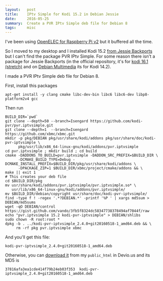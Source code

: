 ```yaml
---
layout:   post
title:    IPtv Simple for Kodi 15.2 in Debian Jessie
date:     2016-05-25
summary:  Create a PVR IPtv Simple deb file for Debian 8 
tags:     misc
---
```


I've been using [OpenELEC for Raspberry Pi v2](http://wiki.openelec.tv/index.php/Raspberry_Pi)
but it buffered all the time.

So I moved to my desktop and I installed Kodi 15.2 [from Jessie Backports](https://packages.debian.org/jessie-backports/kodi)
but I can't find the package PVR IPtv Simple. For some reason there isn't a 
package for Jessie Backports (in the official repository, it's for [kodi 16.1 (stretch)](https://packages.debian.org/stretch/kodi-pvr-iptvsimple)
and on [Debian Multimedia](https://www.deb-multimedia.org/dists/stable/main/binary-amd64/package/kodi) its for Kodi 14.2).

I made a PVR IPtv Simple deb file for Debian 8.

First, install this packages

```
apt-get install -y clang cmake libc-dev-bin libc6 libc6-dev libp8-platform2v4 gcc
```

Then run

```
BUILD_DIR=`pwd`
git clone --depth=50 --branch=Isengard https://github.com/kodi-pvr/pvr.iptvsimple.git
git clone --depth=1  --branch=Isengard https://github.com/xbmc/xbmc.git
mkdir -p pkg/DEBIAN pkg/usr/share/kodi/addons pkg/usr/share/doc/kodi-pvr-iptvsimple \
      pkg/usr/lib/x86_64-linux-gnu/kodi/addons/pvr.iptvsimple
cd pvr.iptvsimple ; mkdir build ; cd build
cmake -DADDONS_TO_BUILD=pvr.iptvsimple -DADDON_SRC_PREFIX=$BUILD_DIR \
      -DCMAKE_BUILD_TYPE=Debug -DCMAKE_INSTALL_PREFIX=$BUILD_DIR/pkg/usr/share/kodi/addons \
      -DPACKAGE_ZIP=1 $BUILD_DIR/xbmc/project/cmake/addons && \
make || exit 1
# This creates your deb file
cd $BUILD_DIR/pkg
mv usr/share/kodi/addons/pvr.iptvsimple/pvr.iptvsimple.so* \
   usr/lib/x86_64-linux-gnu/kodi/addons/pvr.iptvsimple/
mv $BUILD_DIR/debian/copyright usr/share/doc/kodi-pvr-iptvsimple/
find -type f ! -regex '.*?DEBIAN.*' -printf '%P ' | xargs md5sum > DEBIAN/md5sums
wget -qO DEBIAN/control https://gist.github.com/vando/3fb5f8324dc58347738378494af7044f/raw
echo "pvr.iptvsimple 15.2 kodi-pvr-iptvsimple" > DEBIAN/shlibs
sudo chown -R root:root *
dpkg -b . ../kodi-pvr-iptvsimple_2.4.0+git20160518-1_amd64.deb && \
     rm -rf pkg pvr.iptvsimple xbmc
```

And you'll get this file:

```
kodi-pvr-iptvsimple_2.4.0+git20160518-1_amd64.deb
```

Otherwise, you can [download it](http://devio.us/~vando/pkg/kodi-pvr-iptvsimple_2.4.0+git20160518-1_amd64.deb) 
from my `public_html` in Devio.us and its MD5 is

```
37816afa3ea1cde414f79b24eb03f353  kodi-pvr-iptvsimple_2.4.0+git20160518-1_amd64.deb
```
